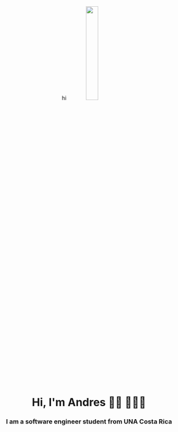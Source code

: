 
<center > hi <img width="25%" src="https://creazilla-store.fra1.digitaloceanspaces.com/cliparts/79238/programing-clipart-md.png" ></center>

<h1 align="center">Hi, I'm Andres 👋🏾 👩🏾‍💻 </h1>
<h3 align="center">I am a software engineer  student from  UNA Costa Rica</h3>

